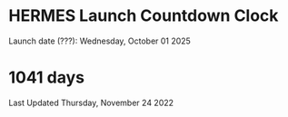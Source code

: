# HERMES Launch Countdown Clock

Launch date (???): Wednesday, October 01 2025
# 1041 days

Last Updated Thursday, November 24 2022